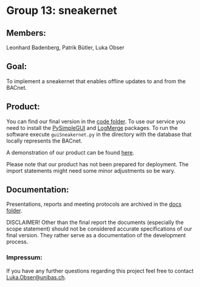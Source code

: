 # Group 13: sneakernet

## Members:
Leonhard Badenberg, Patrik Bütler, Luka Obser

## Goal:
To implement a sneakernet that enables offline updates to and from the BACnet.

## Product:
You can find our final version in the [code folder](https://github.com/cn-uofbasel/BACnet/tree/master/groups/13-sneakernet/code).
To use our service you need to install the [PySimpleGUI](https://pysimplegui.readthedocs.io/en/latest/) and [LogMerge](https://github.com/cn-uofbasel/BACnet/blob/master/groups/04-logMerge/logMerge/README.md) packages.
To run the software execute `guiSneakernet.py` in the directory with the database that locally represents the BACnet.  


A demonstration of our product can be found [here](https://github.com/cn-uofbasel/BACnet/tree/master/groups/Demo_D).

Please note that our product has not been prepared for deployment. The import statements might need some minor adjustments so be wary.

## Documentation:
Presentations, reports and meeting protocols are archived in the [docs folder](https://github.com/cn-uofbasel/BACnet/tree/master/groups/13-sneakernet/docs).

DISCLAIMER! Other than the final report the documents (especially the scope statement) should not be considered accurate specifications of our final version.
They rather serve as a documentation of the development process.

### Impressum:
If you have any further questions regarding this project feel free to contact Luka.Obser@unibas.ch.


